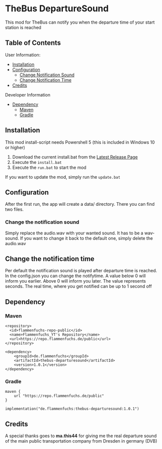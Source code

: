 # TheBus DepartureSound
This mod for TheBus can notify you when the departure time of your start station is reached

## Table of Contents
User Information:
- [Installation](#installation)
- [Configuration](#configuration)
  - [Change Notification Sound](#change-the-notification-sound)
  - [Change Notification Time](#change-the-notification-time)
- [Credits](#credits)

Developer Information
- [Dependency](#dependency)
    - [Maven](#maven)
    - [Gradle](#gradle)


## Installation
This mod install-script needs Powershell 5 (this is included in Windows 10 or higher)
1. Download the current install.bat from the
[Latest Release Page](https://github.com/FlorianWip/thebus-departuresound/releases/latest/)
2. Execute the ``install.bat`` 
3. Execute the ``run.bat`` to start the mod

If you want to update the mod, simply run the ``update.bat``

## Configuration
After the first run, the app will create a data/ directory.
There you can find two files.

### Change the notification sound
Simply replace the audio.wav with your wanted sound. It has to be a wav-sound.
If you want to change it back to the default one, simply delete the audio.wav

## Change the notification time
Per default the notification sound is played after departure time is reached.<br>
In the config.json you can change the notifytime. A value below 0 will inform you earlier.
Above 0 will inform you later. The value represents seconds. The real time, where you get
notified can be up to 1 second off

## Dependency
### Maven
```
<repository>
  <id>flammenfuchs-repo-public</id>
  <name>Flammenfuchs_YT's Repository</name>
  <url>https://repo.flammenfuchs.de/public</url>
</repository>
```
```
<dependency>
    <groupId>de.flammenfuchs</groupId>
    <artifactId>thebus-departuresound</artifactId>
    <version>1.0.1</version>
</dependency>
```
### Gradle
```
maven {
	url "https://repo.flammenfuchs.de/public"
}
```
```
implementation("de.flammenfuchs:thebus-departuresound:1.0.1")
```
## Credits
A special thanks goes to **ma.this44** for giving me the real departure sound of the
main public transportation company from Dresden in germany (DVB) 